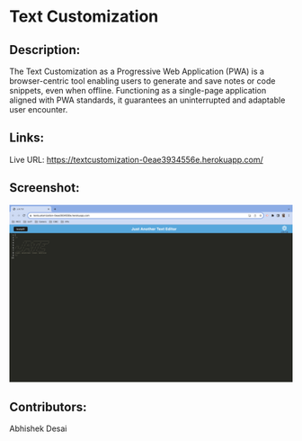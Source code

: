 # Text Customization

## Description:
The Text Customization as a Progressive Web Application (PWA) is a browser-centric tool enabling users to generate and save notes or code snippets, even when offline. Functioning as a single-page application aligned with PWA standards, it guarantees an uninterrupted and adaptable user encounter.

## Links:

Live URL: https://textcustomization-0eae3934556e.herokuapp.com/

## Screenshot:

![Alert text](./Assets/Screenshot%202023-08-07%20at%206.04.57%20PM.png)

## Contributors:
Abhishek Desai
